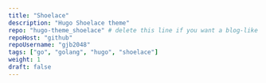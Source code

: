 ```yaml
---
title: "Shoelace"
description: "Hugo Shoelace theme"
repo: "hugo-theme_shoelace" # delete this line if you want a blog-like page
repoHost: "github"
repoUsername: "gjb2048"
tags: ["go", "golang", "hugo", "shoelace"]
weight: 1
draft: false
---
```

